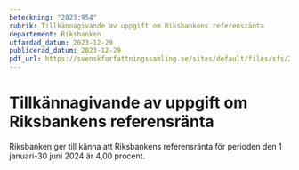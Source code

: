 ```yaml
---
beteckning: "2023:954"
rubrik: Tillkännagivande av uppgift om Riksbankens referensränta
departement: Riksbanken
utfardad_datum: 2023-12-29
publicerad_datum: 2023-12-29
pdf_url: https://svenskforfattningssamling.se/sites/default/files/sfs/2023-12/SFS2023-954.pdf
---
```


# Tillkännagivande av uppgift om Riksbankens referensränta

Riksbanken ger till känna att Riksbankens referensränta för perioden den 1 januari-30 juni 2024 är 4,00 procent.